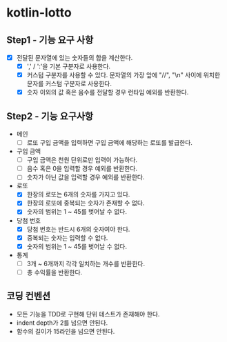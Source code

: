 # kotlin-lotto

## Step1 - 기능 요구 사항
- [x] 전달된 문자열에 있는 숫자들의 합을 계산한다.
  - [x] ',' / ':'을 기본 구분자로 사용한다.
  - [x] 커스텀 구분자를 사용할 수 있다. 문자열의 가장 앞에 "//", "\n" 사이에 위치한 문자를 커스텀 구분자로 사용한다.
  - [x] 숫자 이외의 값 혹은 음수를 전달할 경우 런타임 예외를 반환한다.

## Step2 - 기능 요구사항
- 메인
  - [ ] 로또 구입 금액을 입력하면 구입 금액에 해당하는 로또를 발급한다.
- 구입 금액
  - [ ] 구입 금액은 천원 단위로만 입력이 가능하다.
  - [ ] 음수 혹은 0을 입력할 경우 예외를 반환한다.
  - [ ] 숫자가 아닌 값을 입력할 경우 예외를 반환한다.
- 로또
  - [x] 한장의 로또는 6개의 숫자를 가지고 있다.
  - [x] 한장의 로또에 중복되는 숫자가 존재할 수 없다.
  - [x] 숫자의 범위는 1 ~ 45를 벗어날 수 없다.
- 당첨 번호
  - [x] 당첨 번호는 반드시 6개의 숫자여야 한다.
  - [x] 중복되는 숫자는 입력할 수 없다.
  - [x] 숫자의 범위는 1 ~ 45를 벗어날 수 없다.
- 통계
  - [ ] 3개 ~ 6개까지 각각 일치하는 개수를 반환한다.
  - [ ] 총 수익률을 반환한다.
 
## 코딩 컨벤션
- 모든 기능을 TDD로 구현해 단위 테스트가 존재해야 한다.
- indent depth가 2를 넘으면 안된다.
- 함수의 길이가 15라인을 넘으면 안된다.
